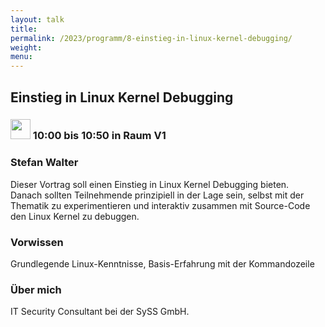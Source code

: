 ```yaml
---
layout: talk
title:
permalink: /2023/programm/8-einstieg-in-linux-kernel-debugging/
weight:
menu:
---
```

## Einstieg in Linux Kernel Debugging

### <img height = "32" src="../../../images/talk.svg"> 10:00 bis 10:50 in Raum V1

### Stefan Walter

Dieser Vortrag soll einen Einstieg in Linux Kernel Debugging bieten.  
Danach sollten Teilnehmende prinzipiell in der Lage sein, selbst mit der Thematik zu experimentieren und interaktiv zusammen mit Source-Code den Linux Kernel zu debuggen.

### Vorwissen

Grundlegende Linux-Kenntnisse, Basis-Erfahrung mit der Kommandozeile

### Über mich

IT Security Consultant bei der SySS GmbH.

